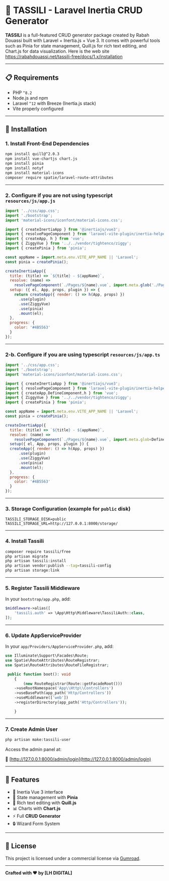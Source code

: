# 🧱 TASSILI - Laravel Inertia CRUD Generator

**TASSILI** is a full-featured CRUD generator package created by Rabah Douassi built with Laravel + Inertia.js + Vue 3. It comes with powerful tools such as Pinia for state management, Quill.js for rich text editing, and Chart.js for data visualization. Here is the web site https://rabahdouassi.net/tassili-free/docs/1.x/installation

---

## 📋 Requirements

- PHP `^8.2`
- Node.js and npm
- Laravel `^12` with Breeze (Inertia.js stack)
- Vite properly configured

---

## 🚀 Installation

### 1. Install Front-End Dependencies

```bash
npm install quill@^2.0.3
npm install vue-chartjs chart.js
npm install pinia
npm install notyf
npm install material-icons
composer require spatie/laravel-route-attributes
```

---

### 2. Configure if you are not using typescript `resources/js/app.js`

```js
import '../css/app.css';
import './bootstrap';
import 'material-icons/iconfont/material-icons.css';

import { createInertiaApp } from '@inertiajs/vue3';
import { resolvePageComponent } from 'laravel-vite-plugin/inertia-helpers';
import { createApp, h } from 'vue';
import { ZiggyVue } from '../../vendor/tightenco/ziggy';
import { createPinia } from 'pinia';

const appName = import.meta.env.VITE_APP_NAME || 'Laravel';
const pinia = createPinia();

createInertiaApp({
  title: (title) => `${title} - ${appName}`,
  resolve: (name) =>
    resolvePageComponent(`./Pages/${name}.vue`, import.meta.glob('./Pages/**/*.vue')),
  setup: ({ el, App, props, plugin }) => {
    return createApp({ render: () => h(App, props) })
      .use(plugin)
      .use(ZiggyVue)
      .use(pinia)
      .mount(el);
  },
  progress: {
    color: '#4B5563'
  }
});
```

---

### 2-b. Configure if you are using typescript `resources/js/app.ts` 

```js
import '../css/app.css';
import './bootstrap';
import 'material-icons/iconfont/material-icons.css';

import { createInertiaApp } from '@inertiajs/vue3';
import { resolvePageComponent } from 'laravel-vite-plugin/inertia-helpers';
import { createApp,DefineComponent,h } from 'vue';
import { ZiggyVue } from '../../vendor/tightenco/ziggy';
import { createPinia } from 'pinia';

const appName = import.meta.env.VITE_APP_NAME || 'Laravel';
const pinia = createPinia();

createInertiaApp({
  title: (title) => `${title} - ${appName}`,
  resolve: (name) =>
    resolvePageComponent(`./Pages/${name}.vue`, import.meta.glob<DefineComponent>('./Pages/**/*.vue')),
  setup({ el, App, props, plugin }) {
  createApp({ render: () => h(App, props) })
      .use(plugin)
      .use(ZiggyVue)
      .use(pinia)
      .mount(el);
  },
  progress: {
    color: '#4B5563'
  }
});
```

---

### 3. Storage Configuration (example for `public` disk)

```env
TASSILI_STORAGE_DISK=public
TASSILI_STORAGE_URL=http://127.0.0.1:8000/storage/
```

---

### 4. Install Tassili

```bash
composer require tassili/free
php artisan migrate
php artisan tassili:install
php artisan vendor:publish --tag=tassili-config
php artisan storage:link
```

---

### 5. Register Tassili Middleware

In your `bootstrap/app.php`, add:

```php
$middleware->alias([
    'tassili.auth' => \App\Http\Middleware\TassiliAuth::class,
]);
```

---

### 6. Update AppServiceProvider

In your `app/Providers/AppServiceProvider.php`, add:

```php
use Illuminate\Support\Facades\Route;
use Spatie\RouteAttributes\RouteRegistrar;
use Spatie\RouteAttributes\RouteFileRegistrar;

 public function boot(): void
    {
        (new RouteRegistrar(Route::getFacadeRoot()))
    ->useRootNamespace('App\\Http\\Controllers') 
    ->useBasePath(app_path('Http/Controllers'))
    ->useMiddleware(['web'])
    ->registerDirectory(app_path('Http/Controllers'));

    }

```
---

### 7. Create Admin User

```bash
php artisan make:tassili-user
```

Access the admin panel at:

🔗 [http://127.0.0.1:8000/admin/login](http://127.0.0.1:8000/admin/login)

---

## 🧩 Features

- 🎨 Inertia Vue 3 interface
- 🧠 State management with **Pinia**
- 📝 Rich text editing with **Quill.js**
- 📊 Charts with **Chart.js**
- ⚡️ Full **CRUD Generator**
- 🔒 Wizard Form System

---

## 📘 License

This project is licensed under a commercial license via [Gumroad](https://yazid4.gumroad.com/l/yyfte).

---

**Crafted with ❤️ by [LH DIGITAL]**